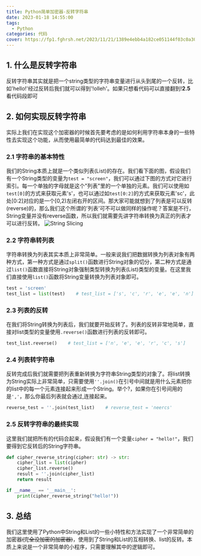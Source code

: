```yaml
---
title: Python简单加密器-反转字符串
date: 2023-01-18 14:55:00
tags:
  - Python
categories: 代码
cover: https://fp1.fghrsh.net/2023/11/21/1389e4ebb4a182ce051144f03c0a306c.jpg!q80.jpeg
---
```


## 1. 什么是反转字符串

反转字符串其实就是把一个string类型的字符串变量进行从头到尾的一个反转，比如'hello!'经过反转后我们就可以得到'!olleh'。如果只想看代码可以直接翻到!**2.5**看代码段即可<!-- more -->

## 2. 如何实现反转字符串

实际上我们在实现这个加密器的时候首先要考虑的是如何利用字符串本身的一些特性去实现这个功能，从而使用最简单的代码达到最佳的效果。

### 2.1 字符串的基本特性

我们的String本质上就是一个类似列表(List)的存在。我们看下面的图，假设我们有一个String类型的变量为`test = "screen"`，我们可以通过下图的方式对它进行索引。每一个单独的字母就是这个"列表"里的一个单独的元素。我们可以使用如`test[0]`的方式来获取元素's'，也可以通过如`test[0:2]`的方式来获取元素'sc'，此处\[0:2]对应的是一个\[0,2)左闭右开的区间。那大家可能就想到了列表是可以反转(reverse)的，那么我们这个所谓的'列表'可不可以做同样的操作呢？答案是不行，String变量并没有reverse函数，所以我们就需要先讲字符串转换为真正的列表才可以进行反转。
![String Slicing](https://s2.loli.net/2023/01/18/eIQ5f49hXRAlJ18.jpg "String Slicing")

### 2.2 字符串转列表

字符串转换为列表其实本质上非常简单。一般来说我们把数据转换为列表对象有两种方式，第一种方式是通过`split()`函数进行String对象的切分，第二种方式是通过`list()`函数直接将String对象强制类型转换为列表(List)类型的变量。在这里我们直接使用`list()`函数将String变量转换为列表对象即可。

```python
test = 'screen'
test_list = list(test)    # test_list = ['s', 'c', 'r', 'e', 'e', 'n']
```

### 2.3 列表的反转

在我们将String转换为列表后，我们就要开始反转了。列表的反转非常地简单，直接对list类型的变量使用`.reverse()`函数进行列表的反转即可。

```python
test_list.reverse()    # test_list = ['n', 'e', 'e', 'r', 'c', 's']
```

### 2.4 列表转字符串

反转完成后我们就需要把列表重新转换为字符串String类型的对象了。将list转换为String实际上非常简单，只需要使用`''.join()`在引号中间就是用什么元素把你的list中的每一个元素连接起来形成一个String。举个?，如果你在引号间用的是`','`，那么你最后列表就会通过,连接起来。

```python
reverse_test = ''.join(test_list)    # reverse_test = 'neercs'
```

### 2.5 反转字符串的最终实现

这里我们就把所有的代码合起来，假设我们有一个变量`cipher = "hello!"`，我们要得到它反转后的String字符串。

```python
def cipher_reverse_string(cipher: str) -> str:
    cipher_list = list(cipher)
    cipher_list.reverse()
    result = ''.join(cipher_list)
    return result

if __name__ == '__main__':
    print(cipher_reverse_string("hello!"))
```

## 3. 总结

我们这里使用了Python中String和List的一些小特性和方法实现了一个非常简单的加密器~~(完全没加密的加密器)~~，使用到了String和List的互相转换、list的反转。本质上来说是一个非常简单的小程序，只需要理解其中的逻辑即可。
